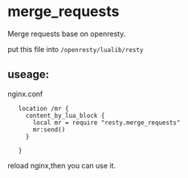 # merge_requests

Merge requests base on openresty.

put this file into `/openresty/lualib/resty`

## useage:

nginx.conf
```
   location /mr {
     content_by_lua_block {
       local mr = require "resty.merge_requests"
       mr:send()
     }

   }

```
reload nginx,then you can use it.
